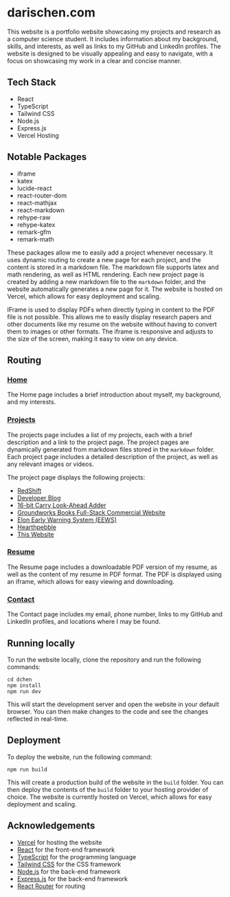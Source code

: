 # darischen.com
This website is a portfolio website showcasing my projects and research as a computer science student. It includes information about my background, skills, and interests, as well as links to my GitHub and LinkedIn profiles. The website is designed to be visually appealing and easy to navigate, with a focus on showcasing my work in a clear and concise manner.

## Tech Stack
- React
- TypeScript
- Tailwind CSS
- Node.js
- Express.js
- Vercel Hosting

## Notable Packages
- iframe
- katex
- lucide-react
- react-router-dom
- react-mathjax
- react-markdown
- rehype-raw
- rehype-katex
- remark-gfm
- remark-math

These packages allow me to easily add a project whenever necessary. It uses dynamic routing to create a new page for each project, and the content is stored in a markdown file. The markdown file supports latex and math rendering, as well as HTML rendering. Each new project page is created by adding a new markdown file to the `markdown` folder, and the website automatically generates a new page for it. The website is hosted on Vercel, which allows for easy deployment and scaling.

IFrame is used to display PDFs when directly typing in content to the PDF file is not possible. This allows me to easily display research papers and other documents like my resume on the website without having to convert them to images or other formats. The iframe is responsive and adjusts to the size of the screen, making it easy to view on any device.

## Routing

### [Home](daris.chen.com)
The Home page includes a brief introduction about myself, my background, and my interests.

### [Projects](daris.chen.com/projects)
The projects page includes a list of my projects, each with a brief description and a link to the project page. The project pages are dynamically generated from markdown files stored in the `markdown` folder. Each project page includes a detailed description of the project, as well as any relevant images or videos.

The project page displays the following projects:
- [RedShift](daris.chen.com/projects/redshift)
- [Developer Blog](daris.chen.com/projects/devblog)
- [16-bit Carry Look-Ahead Adder](daris.chen.com/projects/16bit-adder)
- [Groundworks Books Full-Stack Commercial Website](daris.chen.com/projects/groundworks)
- [Elon Early Warning System (EEWS)](daris.chen.com/projects/eews)
- [Hearthpebble](daris.chen.com/projects/hearthpebble)
- [This Website](daris.chen.com/projects/darischen)

### [Resume](daris.chen.com/resume)
The Resume page includes a downloadable PDF version of my resume, as well as the content of my resume in PDF format. The PDF is displayed using an iframe, which allows for easy viewing and downloading.

### [Contact](daris.chen.com/contact)
The Contact page includes my email, phone number, links to my GitHub and LinkedIn profiles, and locations where I may be found.

## Running locally
To run the website locally, clone the repository and run the following commands:

```
cd dchen
npm install
npm run dev
```
This will start the development server and open the website in your default browser. You can then make changes to the code and see the changes reflected in real-time.

## Deployment
To deploy the website, run the following command:

```
npm run build
```
This will create a production build of the website in the `build` folder. You can then deploy the contents of the `build` folder to your hosting provider of choice. The website is currently hosted on Vercel, which allows for easy deployment and scaling.

## Acknowledgements
- [Vercel](https://vercel.com/) for hosting the website
- [React](https://reactjs.org/) for the front-end framework
- [TypeScript](https://www.typescriptlang.org/) for the programming language
- [Tailwind CSS](https://tailwindcss.com/) for the CSS framework
- [Node.js](https://nodejs.org/) for the back-end framework
- [Express.js](https://expressjs.com/) for the back-end framework
- [React Router](https://reactrouter.com/) for routing